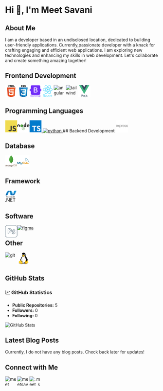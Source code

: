 <h1>
	Hi 👋, I'm Meet Savani
</h1> 

## About Me

I am a developer based in an undisclosed location, dedicated to building user-friendly applications. Currently,passionate developer with a knack for crafting engaging and efficient web applications. I am exploring new technologies and enhancing my skills in web development. Let's collaborate and create something amazing together!<br>


## Frontend Development

<a href="https://www.w3.org/html/" target="_blank" rel="noreferrer">
	<img align="left" src="https://raw.githubusercontent.com/devicons/devicon/master/icons/html5/html5-original-wordmark.svg"
	alt="html5" width="40" height="40" />
</a>
<a href="https://www.w3schools.com/css/" target="_blank" rel="noreferrer">
	<img align="left" src="https://raw.githubusercontent.com/devicons/devicon/master/icons/css3/css3-original-wordmark.svg"
	alt="css3" width="40" height="40" />
</a>
<a href="https://getbootstrap.com" target="_blank" rel="noreferrer">
	<img align="left" src="https://raw.githubusercontent.com/devicons/devicon/master/icons/bootstrap/bootstrap-plain-wordmark.svg"
	alt="bootstrap" width="40" height="40" />
</a>
<a href="https://reactjs.org/" target="_blank" rel="noreferrer">
	<img align="left" src="https://raw.githubusercontent.com/devicons/devicon/master/icons/react/react-original-wordmark.svg"
	alt="react" width="40" height="40" />
</a>
<a href="https://angular.io" target="_blank" rel="noreferrer">
	<img align="left" src="https://angular.io/assets/images/logos/angular/angular.svg"
	alt="angular" width="40" height="40" />
</a>
<a href="https://tailwindcss.com/" target="_blank" rel="noreferrer">
	<img align="left" src="https://www.vectorlogo.zone/logos/tailwindcss/tailwindcss-icon.svg"
	alt="tailwind" width="40" height="40" />
</a>
<a href="https://vuejs.org/" target="_blank" rel="noreferrer">
	<img src="https://raw.githubusercontent.com/devicons/devicon/master/icons/vuejs/vuejs-original-wordmark.svg"
	alt="vuejs" width="40" height="40" />
</a>

## Programming Languages

<a href="https://developer.mozilla.org/en-US/docs/Web/JavaScript" target="_blank" rel="noreferrer">
	<img align="left" src="https://raw.githubusercontent.com/devicons/devicon/master/icons/javascript/javascript-original.svg"
	alt="javascript" width="40" height="40"/>
</a>
<a href="https://www.typescriptlang.org/" target="_blank" rel="noreferrer">
	<img src="https://raw.githubusercontent.com/devicons/devicon/master/icons/typescript/typescript-original.svg"
	alt="typescript" width="40" height="40"/>
</a>
<a href="https://www.python.org/" target="_blank" rel="noreferrer">
	<img scr="https://raw.githubusercontent.com/devicons/devicon/blob/master/icons/python/python-original-wordmark.svg"
	alt="python" width="40" height="40">
</a>
## Backend Development
<a href="https://nodejs.org" target="_blank" rel="noreferrer">
	<img align="left" src="https://raw.githubusercontent.com/devicons/devicon/master/icons/nodejs/nodejs-original-wordmark.svg"
	alt="nodejs" width="40" height="40" />
</a>
<a href="https://expressjs.com" target="_blank" rel="noreferrer">
	<img src="https://raw.githubusercontent.com/devicons/devicon/master/icons/express/express-original-wordmark.svg"
	alt="express" width="40" height="40" />
</a>

## Database
<a href="https://www.mongodb.com/" target="_blank" rel="noreferrer">
	<img align="left" src="https://raw.githubusercontent.com/devicons/devicon/master/icons/mongodb/mongodb-original-wordmark.svg"
	alt="mongodb" width="40" height="40" />
</a>
<a href="https://www.mysql.com/" target="_blank" rel="noreferrer">
	<img src="https://raw.githubusercontent.com/devicons/devicon/master/icons/mysql/mysql-original-wordmark.svg"
	alt="mysql" width="40" height="40" />
</a>

## Framework
<a href="https://dotnet.microsoft.com/" target="_blank" rel="noreferrer">
	<img src="https://raw.githubusercontent.com/devicons/devicon/master/icons/dot-net/dot-net-original-wordmark.svg"
	alt="dotnet" width="40" height="40" />
</a>

## Software
<a href="https://www.photoshop.com/en" target="_blank" rel="noreferrer">
	<img align="left" src="https://raw.githubusercontent.com/devicons/devicon/master/icons/photoshop/photoshop-line.svg"
	alt="photoshop" width="40" height="40" />
</a>
<a href="https://www.figma.com/" target="_blank" rel="noreferrer">
	<img src="https://www.vectorlogo.zone/logos/figma/figma-icon.svg" alt="figma"
	width="40" height="40" />
</a>

## Other
<a href="https://git-scm.com/" target="_blank" rel="noreferrer">
	<img align="left"src="https://www.vectorlogo.zone/logos/git-scm/git-scm-icon.svg"
	alt="git" width="40" height="40" />
</a>
<a href="https://www.linux.org/" target="_blank" rel="noreferrer">
	<img src="https://raw.githubusercontent.com/devicons/devicon/master/icons/linux/linux-original.svg"
	alt="linux" width="40" height="40" />
</a>



## GitHub Stats
### 📈 GitHub Statistics

- **Public Repositories:** 5
- **Followers:** 0
- **Following:** 0

![GitHub Stats](https://github-readme-stats.vercel.app/api?username=meetsavani07&show_icons=true&theme=radical)

## Latest Blog Posts

Currently, I do not have any blog posts. Check back later for updates!


## Connect with Me

<a href="https://linkedin.com/in/meet savani" target="_blank">
    	<img align="left" src="https://raw.githubusercontent.com/rahuldkjain/github-profile-readme-generator/master/src/images/icons/Social/linked-in-alt.svg"        
	alt="meet savani" height="30" width="40"/>
</a>
<a href="https://twitter.com/meetsavani07" target="_blank">
	<img align="left" src="https://raw.githubusercontent.com/rahuldkjain/github-profile-readme-generator/master/src/images/icons/Social/twitter.svg"
	alt="meetsavani07" height="30" width="40"/>
</a>
<a href="https://instagram.com/_meet_savani_" target="_blank">
	<img align="left" src="https://raw.githubusercontent.com/rahuldkjain/github-profile-readme-generator/master/src/images/icons/Social/instagram.svg"
	alt="_meet_savani_" height="30" width="40"/>
</a>


